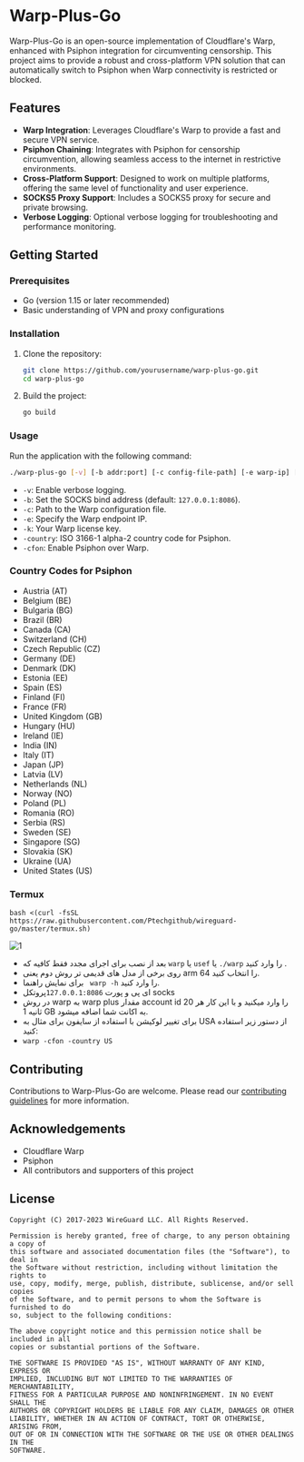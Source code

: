 # Warp-Plus-Go

Warp-Plus-Go is an open-source implementation of Cloudflare's Warp, enhanced with Psiphon integration for circumventing censorship. This project aims to provide a robust and cross-platform VPN solution that can automatically switch to Psiphon when Warp connectivity is restricted or blocked.

## Features

- **Warp Integration**: Leverages Cloudflare's Warp to provide a fast and secure VPN service.
- **Psiphon Chaining**: Integrates with Psiphon for censorship circumvention, allowing seamless access to the internet in restrictive environments.
- **Cross-Platform Support**: Designed to work on multiple platforms, offering the same level of functionality and user experience.
- **SOCKS5 Proxy Support**: Includes a SOCKS5 proxy for secure and private browsing.
- **Verbose Logging**: Optional verbose logging for troubleshooting and performance monitoring.

## Getting Started

### Prerequisites

- Go (version 1.15 or later recommended)
- Basic understanding of VPN and proxy configurations

### Installation

1. Clone the repository:
   ```bash
   git clone https://github.com/yourusername/warp-plus-go.git
   cd warp-plus-go
   ```

2. Build the project:
   ```bash
   go build
   ```

### Usage

Run the application with the following command:

```bash
./warp-plus-go [-v] [-b addr:port] [-c config-file-path] [-e warp-ip] [-k license-key] [-country country-code] [-cfon]
```

- `-v`: Enable verbose logging.
- `-b`: Set the SOCKS bind address (default: `127.0.0.1:8086`).
- `-c`: Path to the Warp configuration file.
- `-e`: Specify the Warp endpoint IP.
- `-k`: Your Warp license key.
- `-country`: ISO 3166-1 alpha-2 country code for Psiphon.
- `-cfon`: Enable Psiphon over Warp.

### Country Codes for Psiphon

- Austria (AT)
- Belgium (BE)
- Bulgaria (BG)
- Brazil (BR)
- Canada (CA)
- Switzerland (CH)
- Czech Republic (CZ)
- Germany (DE)
- Denmark (DK)
- Estonia (EE)
- Spain (ES)
- Finland (FI)
- France (FR)
- United Kingdom (GB)
- Hungary (HU)
- Ireland (IE)
- India (IN)
- Italy (IT)
- Japan (JP)
- Latvia (LV)
- Netherlands (NL)
- Norway (NO)
- Poland (PL)
- Romania (RO)
- Serbia (RS)
- Sweden (SE)
- Singapore (SG)
- Slovakia (SK)
- Ukraine (UA)
- United States (US)

### Termux

```
bash <(curl -fsSL https://raw.githubusercontent.com/Ptechgithub/wireguard-go/master/termux.sh)
```
![1](https://github.com/Ptechgithub/configs/blob/main/media/18.jpg?raw=true)

- بعد از نصب برای اجرای مجدد فقط کافیه که `warp` یا `usef` یا `./warp` را وارد کنید . 
- روی برخی از مدل های قدیمی تر روش دوم یعنی arm 64 را انتخاب کنید. 
- برای نمایش راهنما ` warp -h` را وارد کنید. 
- ای پی و پورت `127.0.0.1:8086`پروتکل socks
- در روش warp به warp plus مقدار account id را وارد میکنید و با این کار هر 20 ثانیه 1 GB به اکانت شما اضافه میشود. 
- برای تغییر  لوکیشن با استفاده از سایفون برای مثال به USA  از دستور  زیر استفاده کنید: 
- `warp -cfon -country US`


## Contributing

Contributions to Warp-Plus-Go are welcome. Please read our [contributing guidelines](CONTRIBUTING.md) for more information.

## Acknowledgements

- Cloudflare Warp
- Psiphon
- All contributors and supporters of this project

## License

    Copyright (C) 2017-2023 WireGuard LLC. All Rights Reserved.
    
    Permission is hereby granted, free of charge, to any person obtaining a copy of
    this software and associated documentation files (the "Software"), to deal in
    the Software without restriction, including without limitation the rights to
    use, copy, modify, merge, publish, distribute, sublicense, and/or sell copies
    of the Software, and to permit persons to whom the Software is furnished to do
    so, subject to the following conditions:
    
    The above copyright notice and this permission notice shall be included in all
    copies or substantial portions of the Software.
    
    THE SOFTWARE IS PROVIDED "AS IS", WITHOUT WARRANTY OF ANY KIND, EXPRESS OR
    IMPLIED, INCLUDING BUT NOT LIMITED TO THE WARRANTIES OF MERCHANTABILITY,
    FITNESS FOR A PARTICULAR PURPOSE AND NONINFRINGEMENT. IN NO EVENT SHALL THE
    AUTHORS OR COPYRIGHT HOLDERS BE LIABLE FOR ANY CLAIM, DAMAGES OR OTHER
    LIABILITY, WHETHER IN AN ACTION OF CONTRACT, TORT OR OTHERWISE, ARISING FROM,
    OUT OF OR IN CONNECTION WITH THE SOFTWARE OR THE USE OR OTHER DEALINGS IN THE
    SOFTWARE.
